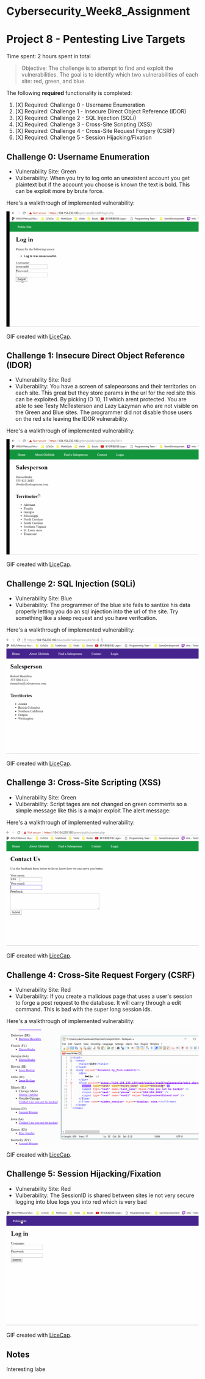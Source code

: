 # Cybersecurity_Week8_Assignment

# Project 8 - Pentesting Live Targets

Time spent: 2 hours spent in total

> Objective: The challenge is to attempt to find and exploit the vulnerabilities. The goal is to identify which two vulnerabilities 
of each site: red, green, and blue.

The following **required** functionality is completed:

1. [X]  Required: Challenge 0 - Username Enumeration
1. [X]  Required: Challenge 1 - Insecure Direct Object Reference (IDOR)
1. [X]  Required: Challenge 2 - SQL Injection (SQLi)
1. [X]  Required: Challenge 3 - Cross-Site Scripting (XSS)
1. [X]  Required: Challenge 4 - Cross-Site Request Forgery (CSRF)
1. [X]  Required: Challenge 5 - Session Hijacking/Fixation


## Challenge 0: Username Enumeration
- Vulnerability Site: Green
- Vulberability: When you try to log onto an unexistent account you get plaintext but if the account you choose is known the text is bold. This can be exploit more by brute force.

Here's a walkthrough of implemented vulnerability:

<img src='./UserEnumeration.gif' title='Video Walkthrough' width='' alt='Video Walkthrough' />

GIF created with [LiceCap](http://www.cockos.com/licecap/).


## Challenge 1: Insecure Direct Object Reference (IDOR)
- Vulnerability Site: Red
- Vulberability: You have a screen of salepeorsons and their territories on each site. This great but they store params in the url for the red site this can be exploited. By picking ID 10, 11 which arent protected.
You are able to see Testy McTesterson and Lazy Lazyman who are not visible on the Green and Blue sites.  The programmer did not disable those users on the red site leaving the IDOR vulnerability.

Here's a walkthrough of implemented vulnerability:

<img src='./IDOR.gif' title='Video Walkthrough' width='' alt='Video Walkthrough' />

GIF created with [LiceCap](http://www.cockos.com/licecap/).


## Challenge 2: SQL Injection (SQLi)
- Vulnerability Site: Blue
- Vulberability: The programmer of the blue site fails to santize his data properly letting you do an sql injection into the url of the site. Try something like a sleep request and you have verifcation.

Here's a walkthrough of implemented vulnerability:

<img src='./SQLINJECTion.gif' title='Video Walkthrough' width='' alt='Video Walkthrough' />

GIF created with [LiceCap](http://www.cockos.com/licecap/).


## Challenge 3: Cross-Site Scripting (XSS)
- Vulnerability Site: Green
- Vulberability: Script tages are not changed on green comments so a simple message like this is a major exploit The alert message: <script>alert(’found the xss exploit');</script>

Here's a walkthrough of implemented vulnerability:

<img src='./XSS.gif' title='Video Walkthrough' width='' alt='Video Walkthrough' />

GIF created with [LiceCap](http://www.cockos.com/licecap/).


## Challenge 4: Cross-Site Request Forgery (CSRF)
- Vulnerability Site: Red
- Vulberability: If you create a malicious page that uses a user's session to
 forge a post request to the database. It will carry through a edit command. This is bad with the super long session ids.

Here's a walkthrough of implemented vulnerability:

<img src='./CSFR.gif' title='Video Walkthrough' width='' alt='Video Walkthrough' />

GIF created with [LiceCap](http://www.cockos.com/licecap/).

## Challenge 5: Session Hijacking/Fixation
- Vulnerability Site: Red
- Vulberability: The SessionID is shared between sites ie not very secure logging into blue logs you into red which is very bad

<img src='./LoginBad.gif' title='Video Walkthrough' width='' alt='Video Walkthrough' />

GIF created with [LiceCap](http://www.cockos.com/licecap/).

## Notes
Interesting labe 
